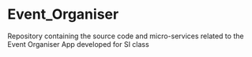 # Event_Organiser
Repository containing the source code and micro-services related to the Event Organiser App developed for SI class

